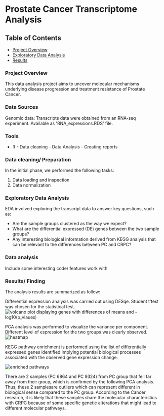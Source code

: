 # Prostate Cancer Transcriptome Analysis

## Table of Contents
- [Project Overview](#project-overview)
- [Exploratory Data Analysis](#exploratory-data-analysis)
- [Results](#results/-finding)

### Project Overview
This data analysis project aims to uncover molecular mechanisms underlying disease progression and treatment 
resistance of Prostate Cancer.

### Data Sources

Genomic data:  Transcripts data were obtained from an RNA-seq experiment. Available as 'RNA_expressions.RDS' file.

### Tools

- R - Data cleaning - Data Analysis - Creating reports

### Data cleaning/ Preparation

In the initial phase, we performed the following tasks:
1. Data loading and inspection
2. Data normalization

### Exploratory Data Analysis

EDA involved exploring the transcript data to answer key questions, such as:

- Are the sample groups clustered as the way we expect?
- What are the differential expressed (DE) genes between the two sample groups?
- Any interesting biological information derived from KEGG analysis that can be relevant to 
 the differences between PC and CRPC?

### Data analysis

Include some interesting code/ features work with

### Results/ Finding

The analysis results are summarized as follow:

Differential espression analysis was carried out using DESqe. Student t’test was chosen for the statistical
 test.
![volcano plot displaying genes with differences of means and -log10(p_vlaues)](https://github.com/chinguyen19/Bioinformatics-projects/assets/66997827/09b32518-6940-43a7-aeb5-7c1539f8887e)

PCA analysis was performed to visualize the variance per component. Different level of espression for the two groups was clearly observed. 
![heatmap](https://github.com/chinguyen19/Bioinformatics-projects/assets/66997827/767a7076-7397-4fb3-99ae-de200d4a85f2)

 KEGG pathway enrichment is performed using the list of differentially expressed genes identified implying potential biological processes
 associated with the observed gene expression change. 
 
![enriched pathways](https://github.com/chinguyen19/Bioinformatics-projects/assets/66997827/a41f7091-60a7-4b47-92eb-a01475de51d0)

There are 2 samples (PC 6864 and PC 9324) from PC group that fell far away from their group, which is confirmed by the following PCA analysis. Thus, these 2 samplesare outliers which can represent different in biological sense compared to the PC group. According to the Cancer research, it is likely that these samples share the molecular characteristics with CRPC because of some specific genetic alterations that might lead to different molecular pathways.
